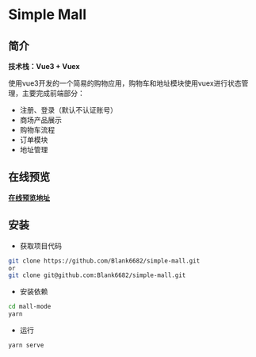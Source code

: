 # Simple Mall
## 简介

**技术栈：Vue3 + Vuex**

使用vue3开发的一个简易的购物应用，购物车和地址模块使用vuex进行状态管理，主要完成前端部分：

- 注册、登录（默认不认证账号）
- 商场产品展示
- 购物车流程
- 订单模块
- 地址管理

## 在线预览

**[在线预览地址](https://simple-mall.vercel.app/#/)**

## 安装

- 获取项目代码

```bash
git clone https://github.com/Blank6682/simple-mall.git
or
git clone git@github.com:Blank6682/simple-mall.git
```

- 安装依赖

```bash
cd mall-mode
yarn 
```

- 运行

```bash
yarn serve
```

## 
